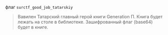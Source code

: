 флаг `surctf_good_job_tatarskiy`

>Вавилен Татарский главный герой книги Generation П. Книга будет лежать на столе в библиотеке. Зашифрованный флаг (base64) будет в книге.

